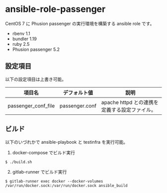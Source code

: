 # ansible-role-passenger

CentOS 7 に Phusion passenger の実行環境を構築する ansible role です。

* rbenv 1.1
* bundler 1.19
* ruby 2.5
* Phusion passenger 5.2

## 設定項目

以下の設定項目は上書き可能。

項目名             |デフォルト値  |説明
-------------------|--------------|---------------------------------------------
passenger_conf_file|passenger.conf|apache httpd との連携を定義する設定ファイル。

## ビルド

以下のいづれかで ansible-playbook と testinfra を実行可能。

1) docker-compose でビルド実行

``` $ ./build.sh ```

2) gitlab-runner でビルド実行

``` $ gitlab-runner exec docker --docker-volumes /var/run/docker.sock:/var/run/docker.sock ansible_build ```
